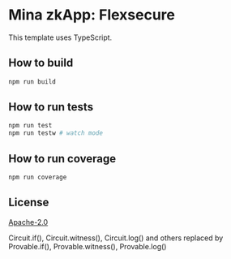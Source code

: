 # Mina zkApp: Flexsecure

This template uses TypeScript.

## How to build

```sh
npm run build
```

## How to run tests

```sh
npm run test
npm run testw # watch mode
```

## How to run coverage

```sh
npm run coverage
```

## License

[Apache-2.0](LICENSE)

Circuit.if(), Circuit.witness(), Circuit.log() and others replaced by Provable.if(), Provable.witness(), Provable.log()

